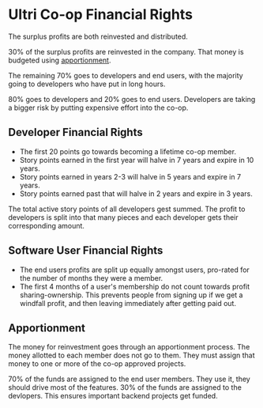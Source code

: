 # Ultri Co-op Financial Rights

The surplus profits are both reinvested and distributed.

30% of the surplus profits are reinvested in the company. That money is budgeted using [apportionment](#apportionment).

The remaining 70% goes to developers and end users, with the majority going to developers who have put in long hours.

80% goes to developers and 20% goes to end users. Developers are taking a bigger risk by putting expensive effort into the co-op.


## Developer Financial Rights

* The first 20 points go towards becoming a lifetime co-op member.
* Story points earned in the first year will halve in 7 years and expire in 10 years.
* Story points earned in years 2-3 will halve in 5 years and expire in 7 years.
* Story points earned past that will halve in 2 years and expire in 3 years.

The total active story points of all developers gest summed. The profit to developers is split into that many pieces and each developer gets their corresponding amount.


## Software User Financial Rights

* The end users profits are split up equally amongst users, pro-rated for the number of months they were a member. 
* The first 4 months of a user's membership do not count towards profit sharing-ownership. This prevents people from signing up if we get a windfall profit, and then leaving immediately after getting paid out.


## Apportionment

The money for reinvestment goes through an apportionment process. The money allotted to each member does not go to them. They must assign that money to one or more of the co-op approved projects.

70% of the funds are assigned to the end user members. They use it, they should drive most of the features.
30% of the funds are assigned to the devlopers. This ensures important backend projects get funded.


